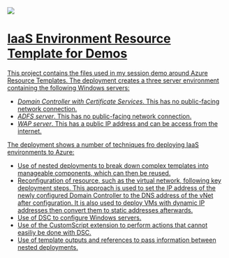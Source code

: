 <a href="https://portal.azure.com/#create/Microsoft.Template/uri/https%3A%2F%2Fraw.githubusercontent.com%2Fpcdiks%2Fdevtestlab%2Fmaster%2Fdevtestlabdemo%2Fdevtestlabdemo%2FTemplates%2FDemoEnvironment.json" target="_blank">
    <img src="http://azuredeploy.net/deploybutton.png"/>

# IaaS Environment Resource Template for Demos #
This project contains the files used in my session demo around Azure Resource Templates.
The deployment creates a three server environment containing the following Windows servers:
* *Domain Controller with Certificate Services*. This has no public-facing network connection.
* *ADFS server*. This has no public-facing network connection.
* *WAP server*. This has a public IP address and can be access from the internet.

The deployment shows a number of techniques fro deploying IaaS environments to Azure:
* Use of nested deployments to break down complex templates into manageable components, which can then be reused.
* Reconfiguration of resource, such as the virtual network, following key deployment steps. This approach is used to set the IP address of the newly configured Domain Controller to the DNS address of the vNet after configuration. It is also used to deploy VMs with dynamic IP addresses then convert them to static addresses afterwards.
* Use of DSC to configure Windows servers.
* Use of the CustomScript extension to perform actions that cannot easiliy be done with DSC.
* Use of template outputs and references to pass information between nested deployments.